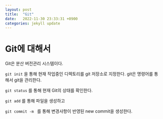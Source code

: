 ```yaml
---
layout: post
title:  "Git"
date:   2022-11-30 23:33:31 +0900
categories: jekyll update
---
```

# Git에 대해서
Git은 분산 버전관리 시스템이다.

`git init`
을 통해 현재 작업중인 디렉토리를 git 저장소로 지정한다.
git은 명령어를 통해서 git을 관리한다.

`git status`
를 통해 현재 Git의 상태를 확인한다.

`git add`
를 통해 파일을 생성하고

`git commit -m `
를 통해 변경사항이 반영된 new commit을 생성한다.
